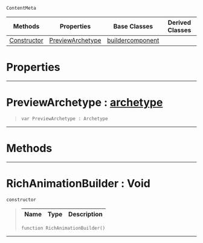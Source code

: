  `ContentMeta`

|Methods|Properties|Base Classes|Derived Classes|
|---|---|---|---|
|[ Constructor](https://github.com/PlasmaEngine/PlasmaDocs/blob/master/code_reference/class_reference/richanimationbuilder.markdown#richanimationbuilder-voi)|[ PreviewArchetype](https://github.com/PlasmaEngine/PlasmaDocs/blob/master/code_reference/class_reference/richanimationbuilder.markdown#previewarchetype-plasma-en)|[buildercomponent](https://github.com/PlasmaEngine/PlasmaDocs/blob/master/code_reference/class_reference/buildercomponent.markdown)| |


 #  Properties


---  
 #  PreviewArchetype : [archetype](https://github.com/PlasmaEngine/PlasmaDocs/blob/master/code_reference/class_reference/archetype.markdown)

> 
> ``` lang=cpp, name=Lightning
> var PreviewArchetype : Archetype


---  
 #  Methods


---  
 #  RichAnimationBuilder : Void

 `constructor`

> 
> |Name|Type|Description|
> |---|---|---|
> ``` lang=cpp, name=Lightning
> function RichAnimationBuilder()
> ``` 


---  
 

 